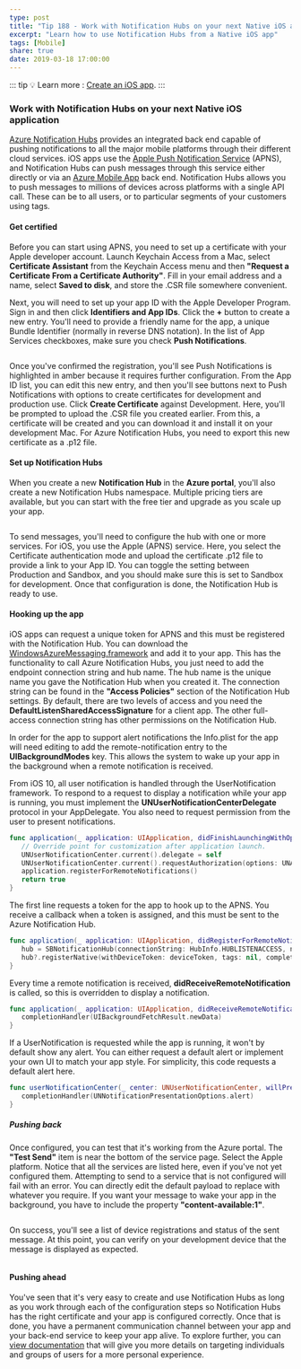 ```yaml
---
type: post
title: "Tip 188 - Work with Notification Hubs on your next Native iOS application"
excerpt: "Learn how to use Notification Hubs from a Native iOS app"
tags: [Mobile]
share: true
date: 2019-03-18 17:00:00
---
```


::: tip
:bulb: Learn more : [Create an iOS app](https://docs.microsoft.com/azure/app-service-mobile/app-service-mobile-ios-get-started?WT.mc_id=docs-azuredevtips-azureappsdev).
:::

### Work with Notification Hubs on your next Native iOS application

[Azure Notification Hubs](https://docs.microsoft.com/azure/notification-hubs?WT.mc_id=docs-azuredevtips-azureappsdev) provides an integrated back end capable of pushing notifications to all the major mobile platforms through their different cloud services. iOS apps use the [Apple Push Notification Service](https://developer.apple.com/documentation/usernotifications) (APNS), and Notification Hubs can push messages through this service either directly or via an [Azure Mobile App](https://azure.microsoft.com/services/app-service/mobile?WT.mc_id=azure-azuredevtips-azureappsdev) back end. Notification Hubs allows you to push messages to millions of devices across platforms with a single API call. These can be to all users, or to particular segments of your customers using tags.

#### Get certified

Before you can start using APNS, you need to set up a certificate with your Apple developer account. Launch Keychain Access from a Mac, select **Certificate Assistant** from the Keychain Access menu and then **"Request a Certificate From a Certificate Authority"**. Fill in your email address and a name, select **Saved to disk**, and store the .CSR file somewhere convenient.

Next, you will need to set up your app ID with the Apple Developer Program. Sign in and then click **Identifiers and App IDs**. Click the **+** button to create a new entry. You'll need to provide a friendly name for the app, a unique Bundle Identifier (normally in reverse DNS notation). In the list of App Services checkboxes, make sure you check **Push Notifications**.

<img :src="$withBase('/files/apple-dev-appids.png')">

Once you've confirmed the registration, you'll see Push Notifications is highlighted in amber because it requires further configuration. From the App ID list, you can edit this new entry, and then you'll see buttons next to Push Notifications with options to create certificates for development and production use. Click **Create Certificate** against Development. Here, you'll be prompted to upload the .CSR file you created earlier. From this, a certificate will be created and you can download it and install it on your development Mac. For Azure Notification Hubs, you need to export this new certificate as a .p12 file.

#### Set up Notification Hubs

When you create a new **Notification Hub** in the **Azure portal**, you'll also create a new Notification Hubs namespace. Multiple pricing tiers are available, but you can start with the free tier and upgrade as you scale up your app.

<img :src="$withBase('/files/azure-notifications-apns.png')">

To send messages, you'll need to configure the hub with one or more services. For iOS, you use the Apple (APNS) service. Here, you select the Certificate authentication mode and upload the certificate .p12 file to provide a link to your App ID. You can toggle the setting between Production and Sandbox, and you should make sure this is set to Sandbox for development. Once that configuration is done, the Notification Hub is ready to use.

#### Hooking up the app

iOS apps can request a unique token for APNS and this must be registered with the Notification Hub. You can download the [WindowsAzureMessaging.framework](http://go.microsoft.com/fwlink/?LinkID=799698?WT.mc_id=go-azuredevtips-azureappsdev) and add it to your app. This has the functionality to call Azure Notification Hubs, you just need to add the endpoint connection string and hub name. The hub name is the unique name you gave the Notification Hub when you created it. The connection string can be found in the **"Access Policies"** section of the Notification Hub settings. By default, there are two levels of access and you need the **DefaultListenSharedAccessSignature** for a client app. The other full-access connection string has other permissions on the Notification Hub.

In order for the app to support alert notifications the Info.plist for the app will need editing to add the remote-notification entry to the **UIBackgroundModes** key. This allows the system to wake up your app in the background when a remote notification is received.

From iOS 10, all user notification is handled through the UserNotification framework. To respond to a request to display a notification while your app is running, you must implement the **UNUserNotificationCenterDelegate** protocol in your AppDelegate. You also need to request permission from the user to present notifications.

```swift
func application(_ application: UIApplication, didFinishLaunchingWithOptions launchOptions: [UIApplication.LaunchOptionsKey: Any]?) -> Bool {
   // Override point for customization after application launch.
   UNUserNotificationCenter.current().delegate = self
   UNUserNotificationCenter.current().requestAuthorization(options: UNAuthorizationOptions.alert, completionHandler: { _,_ in })
   application.registerForRemoteNotifications()
   return true
}
```

The first line requests a token for the app to hook up to the APNS. You receive a callback when a token is assigned, and this must be sent to the Azure Notification Hub.

```swift
func application(_ application: UIApplication, didRegisterForRemoteNotificationsWithDeviceToken deviceToken: Data) {
   hub = SBNotificationHub(connectionString: HubInfo.HUBLISTENACCESS, notificationHubPath: HubInfo.HUBNAME)
   hub?.registerNative(withDeviceToken: deviceToken, tags: nil, completion: { _ in })
}
```

Every time a remote notification is received, **didReceiveRemoteNotification** is called, so this is overridden to display a notification.

```swift
func application(_ application: UIApplication, didReceiveRemoteNotification userInfo: [AnyHashable : Any], fetchCompletionHandler completionHandler: @escaping (UIBackgroundFetchResult) -> Void) {
   completionHandler(UIBackgroundFetchResult.newData)
}
```

If a UserNotification is requested while the app is running, it won't by default show any alert. You can either request a default alert or implement your own UI to match your app style. For simplicity, this code requests a default alert here.

```swift
func userNotificationCenter(_ center: UNUserNotificationCenter, willPresent notification: UNNotification, withCompletionHandler completionHandler: @escaping (UNNotificationPresentationOptions) -> Void) {
   completionHandler(UNNotificationPresentationOptions.alert)
}
```

##### Pushing back

Once configured, you can test that it's working from the Azure portal. The **"Test Send"** item is near the bottom of the service page. Select the Apple platform. Notice that all the services are listed here, even if you've not yet configured them. Attempting to send to a service that is not configured will fail with an error. You can directly edit the default payload to replace with whatever you require. If you want your message to wake your app in the background, you have to include the property **"content-available:1"**.

<img :src="$withBase('/files/azure-notifications-testsend.png')">

On success, you'll see a list of device registrations and status of the sent message. At this point, you can verify on your development device that the message is displayed as expected.

<img :src="$withBase('/files/azure-notifications-device-toast.png')">

#### Pushing ahead

You've seen that it's very easy to create and use Notification Hubs as long as you work through each of the configuration steps so Notification Hubs has the right certificate and your app is configured correctly. Once that is done, you have a permanent communication channel between your app and your back-end service to keep your app alive. To explore further, you can [view documentation](https://docs.microsoft.com/azure/notification-hubs/notification-hubs-ios-apple-push-notification-apns-get-started?WT.mc_id=docs-azuredevtips-azureappsdev) that will give you more details on targeting individuals and groups of users for a more personal experience.


